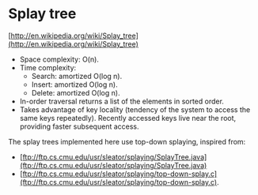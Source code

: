 # Splay tree

[http://en.wikipedia.org/wiki/Splay_tree](http://en.wikipedia.org/wiki/Splay_tree)

* Space complexity: O(n).
* Time complexity:
    * Search: amortized O(log n).
    * Insert: amortized O(log n).
    * Delete: amortized O(log n).
* In-order traversal returns a list of the elements in sorted order.
* Takes advantage of key locality (tendency of the system to access the same keys repeatedly). Recently accessed keys live near the root, providing faster subsequent access.

The splay trees implemented here use top-down splaying, inspired from:

* [ftp://ftp.cs.cmu.edu/usr/sleator/splaying/SplayTree.java](ftp://ftp.cs.cmu.edu/usr/sleator/splaying/SplayTree.java)
* [ftp://ftp.cs.cmu.edu/usr/sleator/splaying/top-down-splay.c](ftp://ftp.cs.cmu.edu/usr/sleator/splaying/top-down-splay.c).
